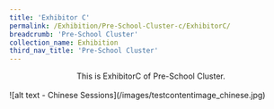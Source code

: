 ```yaml
---
title: 'Exhibitor C'
permalink: /Exhibition/Pre-School-Cluster-c/ExhibitorC/
breadcrumb: 'Pre-School Cluster'
collection_name: Exhibition
third_nav_title: 'Pre-School Cluster'
---
```


<div style="margin-top:auto;margin-bottom:auto;text-align:center;">
This is ExhibitorC of Pre-School Cluster.<br/><br/>
</div>
![alt text - Chinese Sessions](/images/testcontentimage_chinese.jpg)
